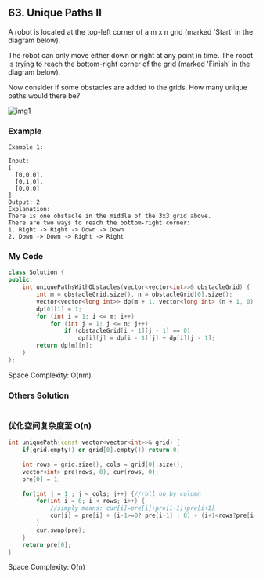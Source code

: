 ## 63. Unique Paths II

A robot is located at the top-left corner of a m x n grid (marked 'Start' in the diagram below).

The robot can only move either down or right at any point in time. The robot is trying to reach the bottom-right corner of the grid (marked 'Finish' in the diagram below).

Now consider if some obstacles are added to the grids. How many unique paths would there be?

![img1](https://assets.leetcode.com/uploads/2018/10/22/robot_maze.png "img1")

### Example
```
Example 1:

Input:
[
  [0,0,0],
  [0,1,0],
  [0,0,0]
]
Output: 2
Explanation:
There is one obstacle in the middle of the 3x3 grid above.
There are two ways to reach the bottom-right corner:
1. Right -> Right -> Down -> Down
2. Down -> Down -> Right -> Right
```

### My Code
```C++
class Solution {
public:
    int uniquePathsWithObstacles(vector<vector<int>>& obstacleGrid) {
        int m = obstacleGrid.size(), n = obstacleGrid[0].size();
        vector<vector<long int>> dp(m + 1, vector<long int> (n + 1, 0));
        dp[0][1] = 1;
        for (int i = 1; i <= m; i++)
            for (int j = 1; j <= n; j++)
                if (obstacleGrid[i - 1][j - 1] == 0)
                    dp[i][j] = dp[i - 1][j] + dp[i][j - 1];
        return dp[m][n];
    } 
};
```
Space Complexity: O(nm)

### Others Solution
```C++
```

### 优化空间复杂度至 O(n)

```c++
int uniquePath(const vector<vector<int>>& grid) {
    if(grid.empty() or grid[0].empty()) return 0;
    
    int rows = grid.size(), cols = grid[0].size();
    vector<int> pre(rows, 0), cur(rows, 0);
    pre[0] = 1;
    
    for(int j = 1 ; j < cols; j++) {//roll on by column
        for(int i = 0; i < rows; i++) {
            //simply means: cur[i]=pre[i]+pre[i-1]+pre[i+1]
            cur[i] = pre[i] + (i-1>=0? pre[i-1] : 0) + (i+1<rows?pre[i+1]: 0) ;
        }
        cur.swap(pre);
    }
    return pre[0];
}
```
Space Complexity: O(n)
